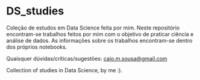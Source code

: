 # DS_studies
Coleção de estudos em Data Science feita por mim.
Neste repositório encontram-se trabalhos feitos por mim com o objetivo de praticar ciência e análise de dados.
As informações sobre os trabalhos encontram-se dentro dos próprios notebooks.

Quaisquer dúvidas/críticas/sugestões: caio.m.sousa@gmail.com

Collection of studies in Data Science, by me :).
